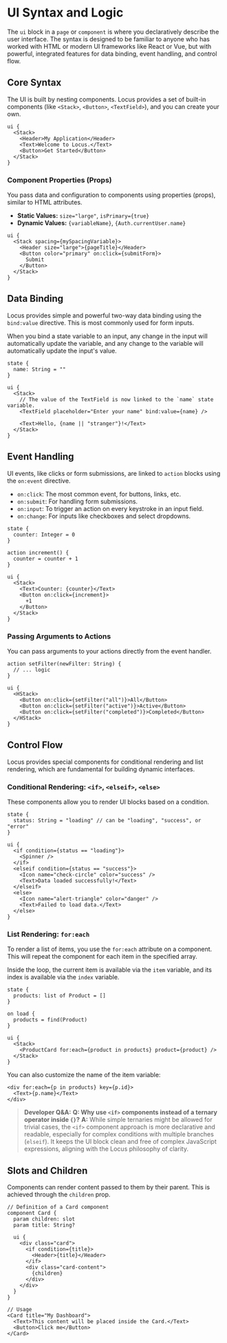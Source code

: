 # UI Syntax and Logic

The `ui` block in a `page` or `component` is where you declaratively describe the user interface. The syntax is designed to be familiar to anyone who has worked with HTML or modern UI frameworks like React or Vue, but with powerful, integrated features for data binding, event handling, and control flow.


## Core Syntax

The UI is built by nesting components. Locus provides a set of built-in components (like `<Stack>`, `<Button>`, `<TextField>`), and you can create your own.

```locus
ui {
  <Stack>
    <Header>My Application</Header>
    <Text>Welcome to Locus.</Text>
    <Button>Get Started</Button>
  </Stack>
}
```

### Component Properties (Props)

You pass data and configuration to components using properties (props), similar to HTML attributes.

*   **Static Values:** `size="large"`, `isPrimary={true}`
*   **Dynamic Values:** `{variableName}`, `{Auth.currentUser.name}`

```locus
ui {
  <Stack spacing={mySpacingVariable}>
    <Header size="large">{pageTitle}</Header>
    <Button color="primary" on:click={submitForm}>
      Submit
    </Button>
  </Stack>
}
```

## Data Binding

Locus provides simple and powerful two-way data binding using the `bind:value` directive. This is most commonly used for form inputs.

When you bind a state variable to an input, any change in the input will automatically update the variable, and any change to the variable will automatically update the input's value.

```locus
state {
  name: String = ""
}

ui {
  <Stack>
    // The value of the TextField is now linked to the `name` state variable.
    <TextField placeholder="Enter your name" bind:value={name} />
    
    <Text>Hello, {name || "stranger"}!</Text>
  </Stack>
}
```

## Event Handling

UI events, like clicks or form submissions, are linked to `action` blocks using the `on:event` directive.

*   `on:click`: The most common event, for buttons, links, etc.
*   `on:submit`: For handling form submissions.
*   `on:input`: To trigger an action on every keystroke in an input field.
*   `on:change`: For inputs like checkboxes and select dropdowns.

```locus
state {
  counter: Integer = 0
}

action increment() {
  counter = counter + 1
}

ui {
  <Stack>
    <Text>Counter: {counter}</Text>
    <Button on:click={increment}>
      +1
    </Button>
  </Stack>
}
```

### Passing Arguments to Actions

You can pass arguments to your actions directly from the event handler.

```locus
action setFilter(newFilter: String) {
  // ... logic
}

ui {
  <HStack>
    <Button on:click={setFilter("all")}>All</Button>
    <Button on:click={setFilter("active")}>Active</Button>
    <Button on:click={setFilter("completed")}>Completed</Button>
  </HStack>
}
```

## Control Flow

Locus provides special components for conditional rendering and list rendering, which are fundamental for building dynamic interfaces.

### Conditional Rendering: `<if>`, `<elseif>`, `<else>`

These components allow you to render UI blocks based on a condition.

```locus
state {
  status: String = "loading" // can be "loading", "success", or "error"
}

ui {
  <if condition={status == "loading"}>
    <Spinner />
  </if>
  <elseif condition={status == "success"}>
    <Icon name="check-circle" color="success" />
    <Text>Data loaded successfully!</Text>
  </elseif>
  <else>
    <Icon name="alert-triangle" color="danger" />
    <Text>Failed to load data.</Text>
  </else>
}
```

### List Rendering: `for:each`

To render a list of items, you use the `for:each` attribute on a component. This will repeat the component for each item in the specified array.

Inside the loop, the current item is available via the `item` variable, and its index is available via the `index` variable.

```locus
state {
  products: list of Product = []
}

on load {
  products = find(Product)
}

ui {
  <Stack>
    <ProductCard for:each={product in products} product={product} />
  </Stack>
}
```

You can also customize the name of the item variable:

```locus
<div for:each={p in products} key={p.id}>
  <Text>{p.name}</Text>
</div>
```

> **Developer Q&A:**
> **Q: Why use `<if>` components instead of a ternary operator inside `{}`?**
> **A:** While simple ternaries might be allowed for trivial cases, the `<if>` component approach is more declarative and readable, especially for complex conditions with multiple branches (`elseif`). It keeps the UI block clean and free of complex JavaScript expressions, aligning with the Locus philosophy of clarity.

## Slots and Children

Components can render content passed to them by their parent. This is achieved through the `children` prop.

```locus
// Definition of a Card component
component Card {
  param children: slot
  param title: String?

  ui {
    <div class="card">
      <if condition={title}>
        <Header>{title}</Header>
      </if>
      <div class="card-content">
        {children}
      </div>
    </div>
  }
}

// Usage
<Card title="My Dashboard">
  <Text>This content will be placed inside the Card.</Text>
  <Button>Click me</Button>
</Card>
```

